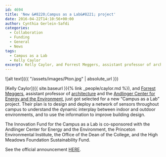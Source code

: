```yaml
---
id: 4694
title: 'New &#8220;Campus as a Lab&#8221; project'
date: 2016-04-22T14:10:56+00:00
author: Cynthia Gerlein-Safdi
categories:
  - Collaboration
  - Funding
  - General
  - News
tags:
  - Campus as a Lab
  - Kelly Caylor
excerpt: Kelly Caylor, and Forrest Meggers, assistant professor of architecture and the Andlinger Center for Energy and the Environment, just got selected for a new 'Campus as a Lab' project.
---
```


  ![alt text]({{ "/assets/images/Pton.jpg" | absolute_url }})

  [Kelly Caylor]({{ site.baseurl }}{% link _people/caylor.md %}), and <a href="http://soa.princeton.edu/content/forrest-meggers" target="_blank">Forrest Meggers</a>, assistant professor of <a href="http://soa.princeton.edu/" target="_blank">architecture</a> and the <a href="http://acee.princeton.edu/" target="_blank">Andlinger Center for Energy and the Environment</a>, just got selected for a new &#8220;Campus as a Lab&#8221; project.<!--more--> Their plan is to design and deploy a network of sensors throughout campus to understand the dynamic interplay between indoor and outdoor environments, and to use the information to improve building design.


  The Innovation Fund for the Campus as a Lab is co-sponsored with the Andlinger Center for Energy and the Environment, the Princeton Environmental Institute, the Office of the Dean of the College, and the High Meadows Foundation Sustainability Fund.

See the official announcement <a href="http://www.princeton.edu/main/news/archive/S46/10/95M49/" target="_blank">HERE</a>.